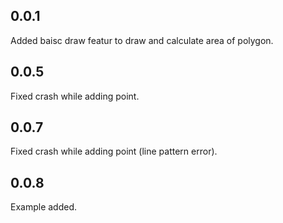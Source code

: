 ## 0.0.1

Added baisc draw featur to draw and calculate area of polygon.


## 0.0.5

Fixed crash while adding point.

## 0.0.7

Fixed crash while adding point (line pattern error).

## 0.0.8

Example added.

